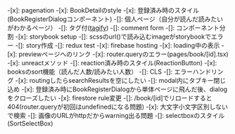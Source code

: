 -[x]: pagenation
-[x]: BookDetailのstyle
-[x]: 登録済み時のスタイル(BookRegisterDialogコンポーネント)
-[]: 個人ページ（自分が読んだ読みたいがわかるページ）
-[]: タグ付([tagify](https://github.com/yairEO/tagify))
-[]: comment form
-[]: コンポーネント分割
-[x]: storybook setup
-[]: scssのurl()で読み込むimageがstorybookでエラー
-[]: story作成
-[]: redux test
-[x]: firebase hosting
-[x]: loading中の表示
-[x]: previewページへのリンク
-[x]: router.queryのエラー(pages/book/[id].tsx)
-[x]: unreactメソッド
-[]: reaction済み時のスタイル(ReactionButton)
-[x]: booksのsort機能（読んだ人数/読みたい人数）
-[]: CLS
-[]: エラーハンドリング
-[x]: routingしたらsearchResultsを空にしたい
-[]: modal内にタブキー閉じ込め
-[x]: 登録済み時にBookRegisterDialogから単体ページに飛んだ後、dialogをクローズしたい
-[x]: firestore rule変更
-[]: /book/[id]でリロードすると404(router.queryが初回はundefinedになる問題)
-[x]: 大文字小文字区別しないで検索
-[]: 画像のURLがhttpだからwarning出る問題
-[]: selectboxのスタイル(SortSelectBox)
